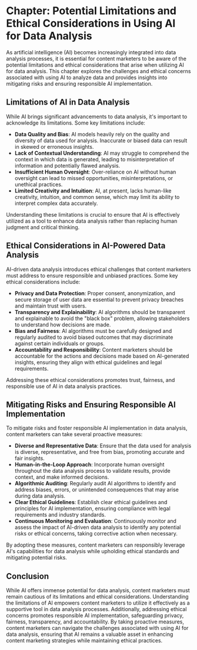Chapter: Potential Limitations and Ethical Considerations in Using AI for Data Analysis
=======================================================================================

As artificial intelligence (AI) becomes increasingly integrated into data analysis processes, it is essential for content marketers to be aware of the potential limitations and ethical considerations that arise when utilizing AI for data analysis. This chapter explores the challenges and ethical concerns associated with using AI to analyze data and provides insights into mitigating risks and ensuring responsible AI implementation.

Limitations of AI in Data Analysis
----------------------------------

While AI brings significant advancements to data analysis, it's important to acknowledge its limitations. Some key limitations include:

* **Data Quality and Bias**: AI models heavily rely on the quality and diversity of data used for analysis. Inaccurate or biased data can result in skewed or erroneous insights.
* **Lack of Contextual Understanding**: AI may struggle to comprehend the context in which data is generated, leading to misinterpretation of information and potentially flawed analysis.
* **Insufficient Human Oversight**: Over-reliance on AI without human oversight can lead to missed opportunities, misinterpretations, or unethical practices.
* **Limited Creativity and Intuition**: AI, at present, lacks human-like creativity, intuition, and common sense, which may limit its ability to interpret complex data accurately.

Understanding these limitations is crucial to ensure that AI is effectively utilized as a tool to enhance data analysis rather than replacing human judgment and critical thinking.

Ethical Considerations in AI-Powered Data Analysis
--------------------------------------------------

AI-driven data analysis introduces ethical challenges that content marketers must address to ensure responsible and unbiased practices. Some key ethical considerations include:

* **Privacy and Data Protection**: Proper consent, anonymization, and secure storage of user data are essential to prevent privacy breaches and maintain trust with users.
* **Transparency and Explainability**: AI algorithms should be transparent and explainable to avoid the "black box" problem, allowing stakeholders to understand how decisions are made.
* **Bias and Fairness**: AI algorithms must be carefully designed and regularly audited to avoid biased outcomes that may discriminate against certain individuals or groups.
* **Accountability and Responsibility**: Content marketers should be accountable for the actions and decisions made based on AI-generated insights, ensuring they align with ethical guidelines and legal requirements.

Addressing these ethical considerations promotes trust, fairness, and responsible use of AI in data analysis practices.

Mitigating Risks and Ensuring Responsible AI Implementation
-----------------------------------------------------------

To mitigate risks and foster responsible AI implementation in data analysis, content marketers can take several proactive measures:

* **Diverse and Representative Data**: Ensure that the data used for analysis is diverse, representative, and free from bias, promoting accurate and fair insights.
* **Human-in-the-Loop Approach**: Incorporate human oversight throughout the data analysis process to validate results, provide context, and make informed decisions.
* **Algorithmic Auditing**: Regularly audit AI algorithms to identify and address biases, errors, or unintended consequences that may arise during data analysis.
* **Clear Ethical Guidelines**: Establish clear ethical guidelines and principles for AI implementation, ensuring compliance with legal requirements and industry standards.
* **Continuous Monitoring and Evaluation**: Continuously monitor and assess the impact of AI-driven data analysis to identify any potential risks or ethical concerns, taking corrective action when necessary.

By adopting these measures, content marketers can responsibly leverage AI's capabilities for data analysis while upholding ethical standards and mitigating potential risks.

Conclusion
----------

While AI offers immense potential for data analysis, content marketers must remain cautious of its limitations and ethical considerations. Understanding the limitations of AI empowers content marketers to utilize it effectively as a supportive tool in data analysis processes. Additionally, addressing ethical concerns promotes responsible AI implementation, safeguarding privacy, fairness, transparency, and accountability. By taking proactive measures, content marketers can navigate the challenges associated with using AI for data analysis, ensuring that AI remains a valuable asset in enhancing content marketing strategies while maintaining ethical practices.

